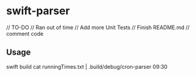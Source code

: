 # swift-parser
// TO-DO
// Ran out of time
// Add more Unit Tests
// Finish README.md
// comment code


## Usage
swift build
cat runningTimes.txt | .build/debug/cron-parser 09:30

